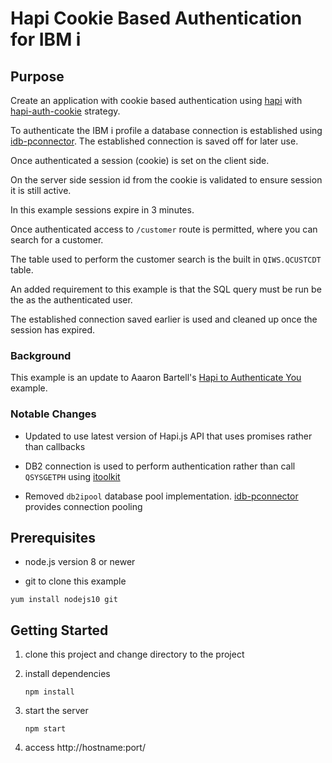 # Hapi Cookie Based Authentication for IBM i

## Purpose

Create an application with cookie based authentication using [hapi](https://hapijs.com/) with [hapi-auth-cookie](https://hapijs.com/tutorials/auth?lang=en_US#cookie) strategy.

To authenticate the IBM i profile a database connection is established using [idb-pconnector](https://www.npmjs.com/package/itoolkit). The established connection is saved off for later use.

Once authenticated a session (cookie) is set on the client side.

On the server side session id from the cookie is validated to ensure session it is still active.

In this example sessions expire in 3 minutes.

Once authenticated access to `/customer` route is permitted, where you can search for a customer.

The table used to perform the customer search is the built in `QIWS.QCUSTCDT` table.

An added requirement to this example is that the SQL query must be run be the as the authenticated user.

The established connection saved earlier is used and cleaned up once the session has expired.

### Background

This example is an update to Aaaron Bartell's [Hapi to Authenticate You](https://www.mcpressonline.com/programming/programming-other/techtip-hapi-to-authenticate-you) example.

### Notable Changes

 - Updated to use latest version of Hapi.js API that uses promises rather than callbacks

 - DB2 connection is used to perform authentication rather than call `QSYSGETPH` using [itoolkit](https://github.com/IBM/nodejs-itoolkit)

 - Removed `db2ipool` database pool implementation. [idb-pconnector](https://github.com/IBM/nodejs-idb-pconnector#dbpool) provides connection pooling
 

## Prerequisites

- node.js version 8 or newer

- git to clone this example

`yum install nodejs10 git`


## Getting Started

1. clone this project and change directory to the project


2. install dependencies

   `npm install`


3. start the server

   `npm start`

4. access http://hostname:port/